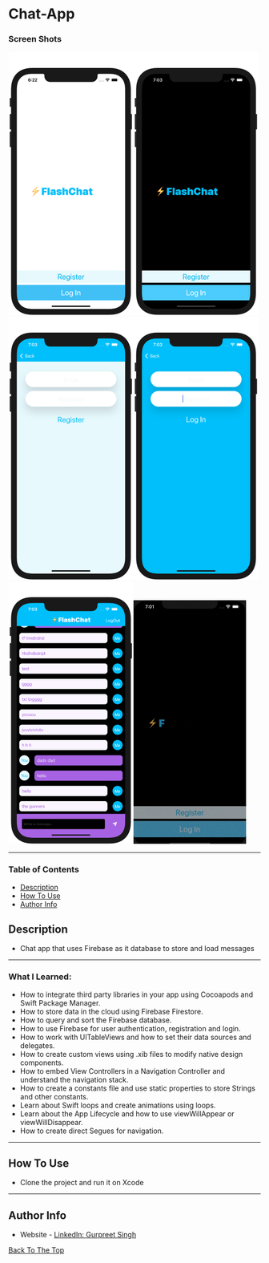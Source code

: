 # Chat-App
### Screen Shots

<img src="Github-Images/Img1.png" width="250"><img src="Github-Images/Img2.1.png" width="250">
<img src="Github-Images/Img3.1.png" width="250"><img src="Github-Images/Img4.png" width="250">
<img src="Github-Images/Img5.png" width="250"><img src="Github-Images/Img-G.gif" width="225">



---

### Table of Contents

- [Description](#description)
- [How To Use](#how-to-use)
- [Author Info](#author-info)

## Description

- Chat app that uses Firebase as it database to store and load messages

---

### What I Learned:

- How to integrate third party libraries in your app using Cocoapods and Swift Package Manager.
- How to store data in the cloud using Firebase Firestore.
- How to query and sort the Firebase database.
- How to use Firebase for user authentication, registration and login.
- How to work with UITableViews and how to set their data sources and delegates.
- How to create custom views using .xib files to modify native design components.
- How to embed View Controllers in a Navigation Controller and understand the navigation stack.
- How to create a constants file and use static properties to store Strings and other constants.
- Learn about Swift loops and create animations using loops.
- Learn about the App Lifecycle and how to use viewWillAppear or viewWillDisappear.
- How to create direct Segues for navigation.

---

## How To Use

- Clone the project and run it on Xcode
---

## Author Info
- Website - [LinkedIn: Gurpreet Singh](https://www.linkedin.com/in/gurpreet-singh-a2651b107/)

[Back To The Top](#Chat-App)
